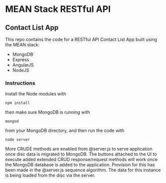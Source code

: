 # MEAN Stack RESTful API
<h2> Contact List App</h2>

This repo contains the code for a RESTful API Contact List App  built using the MEAN stack:

<ul>
<li>MongoDB</li>
<li>Express</li>
<li>AngularJS</li>
<li>NodeJS</li>
</ul>

<h3>Instructions</h3>

Install the Node modules with

    npm install

then make sure MongoDB is running with

    mongod

from your MongoDB directory, and then run the code with 

    node server

More CRUDE methods are enabled from @server.js to serve application once disc data is migrated to MongoDB.
The buttons attached to the UI to execute added extended CRUD response/request methods will work once the MongoDB database is added to the application. 
Provision for this has been made in the @server.js sequence algorithm. The data for this instance is being loaded from the disc via the server.
